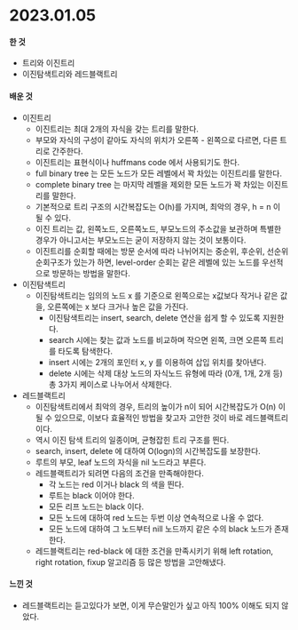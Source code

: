 # 2023.01.05

#### 한 것

* 트리와 이진트리
* 이진탐색트리와 레드블랙트리

#### 배운 것

* 이진트리
  * 이진트리는 최대 2개의 자식을 갖는 트리를 말한다.
  * 부모와 자식의 구성이 같아도 자식의 위치가 오른쪽 - 왼쪽으로 다르면, 다른 트리로 간주한다.
  * 이진트리는 표현식이나 huffmans code 에서 사용되기도 한다.
  * full binary tree 는 모든 노드가 모든 레벨에서 꽉 차있는 이진트리를 말한다.
  * complete binary tree 는 마지막 레벨을 제외한 모든 노드가 꽉 차있는 이진트리를 말한다.
  * 기본적으로 트리 구조의 시간복잡도는 O(h)를 가지며, 최악의 경우, h = n 이 될 수 있다.
  * 이진 트리는 값, 왼쪽노드, 오른쪽노드, 부모노드의 주소값을 보관하며 특별한 경우가 아니고서는 부모노드는 굳이 저장하지 않는 것이 보통이다.
  * 이진트리를 순회할 때에는 방문 순서에 따라 나뉘어지는 중순위, 후순위, 선순위 순회구조가 있는가 하면, level-order 순회는 같은 레벨에 있는 노드를 우선적으로 방문하는 방법을 말한다.
* 이진탐색트리
  * 이진탐색트리는 임의의 노드 x 를 기준으로 왼쪽으로는 x값보다 작거나 같은 값을, 오른쪽에는 x 보다 크거나 높은 값을 가진다.
    * 이진탐색트리는 insert, search, delete 연산을 쉽게 할 수 있도록 지원한다.
    * search 시에는 찾는 값과 노드를 비교하며 작으면 왼쪽, 크면 오른쪽 트리를 타도록 탐색한다.
    * insert 시에는 2개의 포인터 x, y 를 이용하여 삽입 위치를 찾아낸다.
    * delete 시에는 삭제 대상 노드의 자식노드 유형에 따라 (0개, 1개, 2개 등) 총 3가지 케이스로 나누어서 삭제한다.
* 레드블랙트리
  * 이진탐색트리에서 최악의 경우, 트리의 높이가 n이 되어 시간복잡도가 O(n) 이 될 수 있으므로, 이보다 효율적인 방법을 찾고자 고안한 것이 바로 레드블랙트리이다.
  * 역시 이진 탐색 트리의 일종이며, 균형잡힌 트리 구조를 띈다.
  * search, insert, delete 에 대하여 O(logn)의 시간복잡도를 보장한다.
  * 루트의 부모, leaf 노드의 자식을 nil 노드라고 부른다.
  * 레드블랙트리가 되려면 다음의 조건을 만족해야한다.
    * 각 노드는 red 이거나 black 의 색을 띈다.
    * 루트는 black 이어야 한다.
    * 모든 리프 노드는 black 이다.
    * 모든 노드에 대하여 red 노드는 두번 이상 연속적으로 나올 수 없다.
    * 모든 노드에 대하여 그 노드부터 nill 노드까지 같은 수의 black 노드가 존재한다.
  * 레드블랙트리는 red-black 에 대한 조건을 만족시키기 위해 left rotation, right rotation, fixup 알고리즘 등 많은 방법을 고안해냈다.

#### 느낀 것

* 레드블랙트리는 듣고있다가 보면, 이게 무슨말인가 싶고 아직 100% 이해도 되지 않았다.
